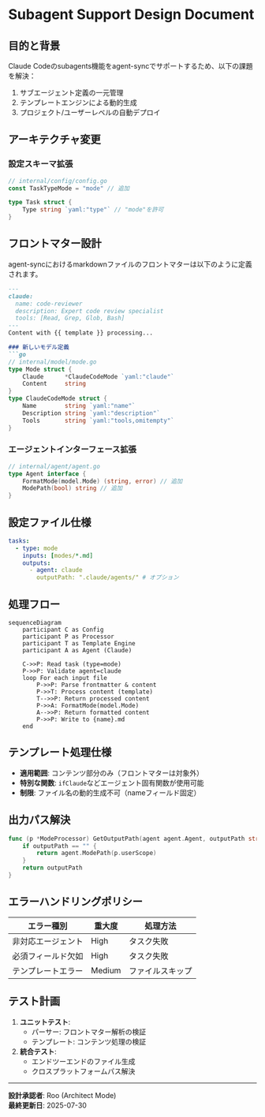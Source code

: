 # Subagent Support Design Document

## 目的と背景

Claude Codeのsubagents機能をagent-syncでサポートするため、以下の課題を解決：

1. サブエージェント定義の一元管理
2. テンプレートエンジンによる動的生成
3. プロジェクト/ユーザーレベルの自動デプロイ

## アーキテクチャ変更

### 設定スキーマ拡張

```go
// internal/config/config.go
const TaskTypeMode = "mode" // 追加

type Task struct {
    Type string `yaml:"type"` // "mode"を許可
}
```

## フロントマター設計

agent-syncにおけるmarkdownファイルのフロントマターは以下のように定義されます。

```markdown
---
claude:
  name: code-reviewer
  description: Expert code review specialist
  tools: [Read, Grep, Glob, Bash]
---
Content with {{ template }} processing...

### 新しいモデル定義
```go
// internal/model/mode.go
type Mode struct {
    Claude      *ClaudeCodeMode `yaml:"claude"`
    Content     string
}
type ClaudeCodeMode struct {
    Name        string `yaml:"name"`
    Description string `yaml:"description"`
    Tools       string `yaml:"tools,omitempty"`
}
```

### エージェントインターフェース拡張
```go
// internal/agent/agent.go
type Agent interface {
    FormatMode(model.Mode) (string, error) // 追加
    ModePath(bool) string // 追加
}
```

## 設定ファイル仕様
```yaml
tasks:
  - type: mode
    inputs: [modes/*.md]
    outputs:
      - agent: claude
        outputPath: ".claude/agents/" # オプション
```

## 処理フロー

```mermaid
sequenceDiagram
    participant C as Config
    participant P as Processor
    participant T as Template Engine
    participant A as Agent (Claude)
    
    C->>P: Read task (type=mode)
    P->>P: Validate agent=claude
    loop For each input file
        P->>P: Parse frontmatter & content
        P->>T: Process content (template)
        T-->>P: Return processed content
        P->>A: FormatMode(model.Mode)
        A-->>P: Return formatted content
        P->>P: Write to {name}.md
    end
```

## テンプレート処理仕様
- **適用範囲**: コンテンツ部分のみ（フロントマターは対象外）
- **特別な関数**: `ifClaude`などエージェント固有関数が使用可能
- **制限**: ファイル名の動的生成不可（nameフィールド固定）

## 出力パス解決

```go
func (p *ModeProcessor) GetOutputPath(agent agent.Agent, outputPath string) string {
    if outputPath == "" {
        return agent.ModePath(p.userScope)
    }
    return outputPath
}
```

## エラーハンドリングポリシー

| エラー種別 | 重大度 | 処理方法 |
|------------|--------|----------|
| 非対応エージェント | High | タスク失敗 |
| 必須フィールド欠如 | High | タスク失敗 |
| テンプレートエラー | Medium | ファイルスキップ |

## テスト計画

1. **ユニットテスト**:
   - パーサー: フロントマター解析の検証
   - テンプレート: コンテンツ処理の検証
2. **統合テスト**:
   - エンドツーエンドのファイル生成
   - クロスプラットフォームパス解決

---
**設計承認者**: Roo (Architect Mode)  
**最終更新日**: 2025-07-30